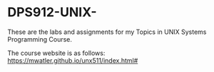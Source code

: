 # DPS912-UNIX-

These are the labs and assignments for my Topics in UNIX Systems Programming Course.

The course website is as follows: https://mwatler.github.io/unx511/index.html#
